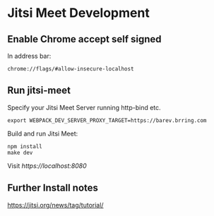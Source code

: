 # Jitsi Meet Development

## Enable Chrome accept self signed

In address bar:

    chrome://flags/#allow-insecure-localhost

## Run jitsi-meet

Specify your Jitsi Meet Server running http-bind etc.

    export WEBPACK_DEV_SERVER_PROXY_TARGET=https://barev.brring.com

Build and run Jitsi Meet:

    npm install
    make dev

Visit *https://localhost:8080*

## Further Install notes

https://jitsi.org/news/tag/tutorial/
